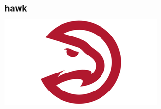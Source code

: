 # hawk
<img src="https://github.com/ankushT369/hawk/blob/main/rough_codes/hawk-img5.png" alt="Example Image" style="float: left; margin-right: 10px;">

